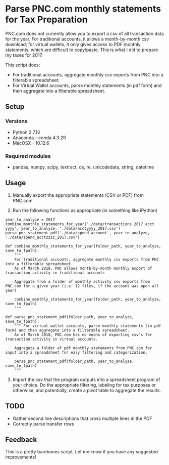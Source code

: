 # Parse PNC.com monthly statements for Tax Preparation

PNC.com does not currently allow you to export a csv of all transaction data for the year. For traditional accounts, it allows a month-by-month csv download; for virtual wallets, it only gives access to PDF monthly statements, which are difficult to copy/paste. This is what I did to prepare my taxes for 2017.

This script does:

- For traditional accounts, aggregate monthly csv exports from PNC into a filterable spreadsheet.
- For Virtual Wallet accounts, parse monthly statements (in pdf form) and then aggregate into a filterable spreadsheet.

## Setup

### Versions

- Python 2.7.13
- Anaconda - conda 4.3.29
- MacOSX - 10.12.6

### Required modules

- pandas, numpy, scipy, textract, os, re, unicodedata, string, datetime

## Usage

1. Manually export the appropriate statements (CSV or PDF) from PNC.com

2. Run the following functions as appropriate (in something like iPython)

```
year_to_analyze = 2017
combine_monthly_statements_for_year('./data/transactions 2017 acct yyyy', year_to_analyze, './data/acctyyyy_2017.csv')
parse_pnc_statement_pdf('./data/spend account', year_to_analyze, './data/spend_acctzzzz_2017.csv')
```

```
def combine_monthly_statements_for_year(folder_path, year_to_analyze, save_to_fpath):
	"""
	For traditional accounts, aggregate monthly csv exports from PNC into a filterable spreadsheet.
	As of March 2018, PNC allows month-by-month monthly export of transaction activity in traditional accounts

	Aggregate from a folder of monthly activity csv exports from PNC.com for a given year (i.e. 12 files, if the account was open all year)
	
	combine_monthly_statements_for_year(folder_path, year_to_analyze, save_to_fpath)
	"""
```

```
def parse_pnc_statement_pdf(folder_path, year_to_analyze, save_to_fpath):
	""" For virtual wallet accounts, parse monthly statements (in pdf form) and then aggregate into a filterable spreadsheet. 
	As of March 2018, PNC.com has no means of exporting csv's for transaction activity in virtual accounts.

	Aggregate a folder of pdf monthly statements from PNC.com for input into a spreadsheet for easy filtering and categorization.

	parse_pnc_statement_pdf(folder_path, year_to_analyze, save_to_fpath) 
	"""
```

3. Import the csv that the program outputs into a spreadsheet program of your choice. Do the appropriate filtering, labeling for tax purposes or otherwise, and potentially, create a pivot table to aggregate the results.

## TODO

- Gather second line descriptions that cross multiple lines in the PDF
- Correctly parse transfer rows

## Feedback 

This is a pretty barebones script. Let me know if you have any suggested improvements!